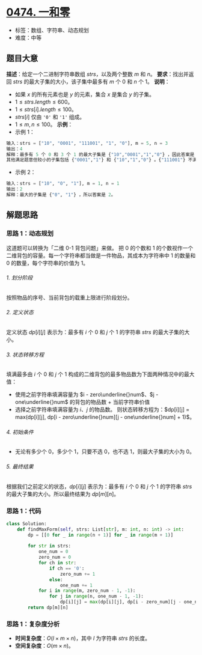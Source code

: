 # [0474. 一和零](https://leetcode.cn/problems/ones-and-zeroes/)
- 标签：数组、字符串、动态规划
- 难度：中等
## 题目大意
**描述**：给定一个二进制字符串数组 $strs$，以及两个整数 $m$ 和 $n$。
**要求**：找出并返回 $strs$ 的最大子集的大小，该子集中最多有 $m$ 个 $0$ 和 $n$ 个 $1$。
**说明**：
- 如果 $x$ 的所有元素也是 $y$ 的元素，集合 $x$ 是集合 $y$ 的子集。
- $1 \le strs.length \le 600$。
- $1 \le strs[i].length \le 100$。
- $strs[i]$ 仅由 `'0'` 和 `'1'` 组成。
- $1 \le m, n \le 100$。
**示例**：
- 示例 1：
```python
输入：strs = ["10", "0001", "111001", "1", "0"], m = 5, n = 3
输出：4
解释：最多有 5 个 0 和 3 个 1 的最大子集是 {"10","0001","1","0"} ，因此答案是 4 。
其他满足题意但较小的子集包括 {"0001","1"} 和 {"10","1","0"} 。{"111001"} 不满足题意，因为它含 4 个 1 ，大于 n 的值 3。
```
- 示例 2：
```python
输入：strs = ["10", "0", "1"], m = 1, n = 1
输出：2
解释：最大的子集是 {"0", "1"} ，所以答案是 2。
```
## 解题思路
### 思路 1：动态规划
这道题可以转换为「二维 0-1 背包问题」来做。
把 $0$ 的个数和 $1$ 的个数视作一个二维背包的容量。每一个字符串都当做是一件物品，其成本为字符串中 $1$ 的数量和 $0$ 的数量，每个字符串的价值为 $1$。
###### 1. 划分阶段
按照物品的序号、当前背包的载重上限进行阶段划分。
###### 2. 定义状态
定义状态 $dp[i][j]$ 表示为：最多有 $i$ 个 $0$ 和 $j$ 个 $1$ 的字符串 $strs$ 的最大子集的大小。
###### 3. 状态转移方程
填满最多由 $i$ 个 $0$ 和 $j$ 个 $1$ 构成的二维背包的最多物品数为下面两种情况中的最大值：
- 使用之前字符串填满容量为 $i - zero\underline{}num$、$j - one\underline{}num$ 的背包的物品数 + 当前字符串价值
- 选择之前字符串填满容量为 $i$、$j$ 的物品数。
则状态转移方程为：$dp[i][j] = max(dp[i][j], dp[i - zero\underline{}num][j - one\underline{}num] + 1)$。
###### 4. 初始条件
- 无论有多少个 $0$，多少个 $1$，只要不选 $0$，也不选 $1$，则最大子集的大小为 $0$。
###### 5. 最终结果
根据我们之前定义的状态，$dp[i][j]$ 表示为：最多有 $i$ 个 $0$ 和 $j$ 个 $1$ 的字符串 $strs$ 的最大子集的大小。所以最终结果为 $dp[m][n]$。
### 思路 1：代码
```python
class Solution:
    def findMaxForm(self, strs: List[str], m: int, n: int) -> int:
        dp = [[0 for _ in range(n + 1)] for _ in range(m + 1)]
        
        for str in strs:
            one_num = 0
            zero_num = 0
            for ch in str:
                if ch == '0':
                    zero_num += 1
                else:
                    one_num += 1
            for i in range(m, zero_num - 1, -1):
                for j in range(n, one_num - 1, -1):
                    dp[i][j] = max(dp[i][j], dp[i - zero_num][j - one_num] + 1)
        return dp[m][n]
```
### 思路 1：复杂度分析
- **时间复杂度**：$O(l \times m \times n)$，其中 $l$ 为字符串 $strs$ 的长度。
- **空间复杂度**：$O(m \times n)$。
